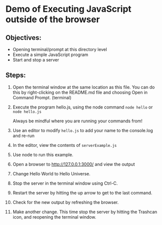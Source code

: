 # Demo of Executing JavaScript outside of the browser

## Objectives:
* Opening terminal/prompt at this directory level
* Execute a simple JavaScript program
* Start and stop a server 

## Steps:
1. Open the terminal window at the same location as this file. You can do this by right-clicking on the README.md file and choosing Open in Command Prompt. (terminal)

1. Execute the program hello.js, using the node command
`node hello` or `node hello.js`

    Always be mindful where you are running your commands from!


1. Use an editor to modify `hello.js` to add your name to the console.log and re-run

1. In the editor, view the contents of `serverExample.js`

1. Use node to run this example.

1. Open a browser to http://127.0.0.1:3000/ and view the output

1. Change Hello World to Hello Universe.

1. Stop the server in the terminal window using Ctrl-C.

1. Restart the server by hitting the up arrow to get to the last command.

1. Check for the new output by refreshing the browser.

1. Make another change. This time stop the server by hitting the Trashcan icon, and reopening the terminal window.

